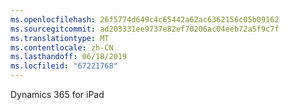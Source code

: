 ```yaml
---
ms.openlocfilehash: 26f5774d649c4c65442a62ac6362156c05b09162
ms.sourcegitcommit: ad203331ee9737e82ef70206ac04eeb72a5f9c7f
ms.translationtype: MT
ms.contentlocale: zh-CN
ms.lasthandoff: 06/18/2019
ms.locfileid: "67221768"
---
```

Dynamics 365 for iPad